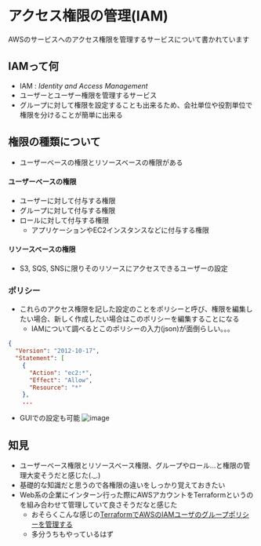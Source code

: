 # アクセス権限の管理(IAM)

AWSのサービスへのアクセス権限を管理するサービスについて書かれています

## IAMって何
- IAM : _Identity and Access Management_
- ユーザーとユーザー権限を管理するサービス
- グループに対して権限を設定することも出来るため、会社単位や役割単位で権限を分けることが簡単に出来る

## 権限の種類について
- ユーザーベースの権限とリソースベースの権限がある

#### ユーザーベースの権限
- ユーザーに対して付与する権限
- グループに対して付与する権限
- ロールに対して付与する権限
    - アプリケーションやEC2インスタンスなどに付与する権限

#### リソースベースの権限
- S3, SQS, SNSに限りそのリソースにアクセスできるユーザーの設定

### ポリシー
- これらのアクセス権限を記した設定のことをポリシーと呼び、権限を編集したい場合、新しく作成したい場合はこのポリシーを編集することになる
    - IAMについて調べるとこのポリシーの入力(json)が面倒らしい。。。
```json
{
  "Version": "2012-10-17",
  "Statement": [
    {
      "Action": "ec2:*",
      "Effect": "Allow",
      "Resource": "*"
    },
    ...
```
- GUIでの設定も可能
![image](https://user-images.githubusercontent.com/12966452/34452292-6f3bd434-ed7f-11e7-98f3-550e5f63add1.png)


## 知見
- ユーザーベース権限とリソースベース権限、グループやロール...と権限の管理大変そうだと感じた(._.)
- 基礎的な知識だと思うので各権限の違いをしっかり覚えておきたい
- Web系の企業にインターン行った際にAWSアカウントをTerraformというのを組み合わせて管理していて良さそうだなと感じた 
    - おそらくこんな感じの[TerraformでAWSのIAMユーザのグループポリシーを管理する](https://qiita.com/minamijoyo/items/a7da998cbd263164b4d5)
    - 多分うちもやっているはず